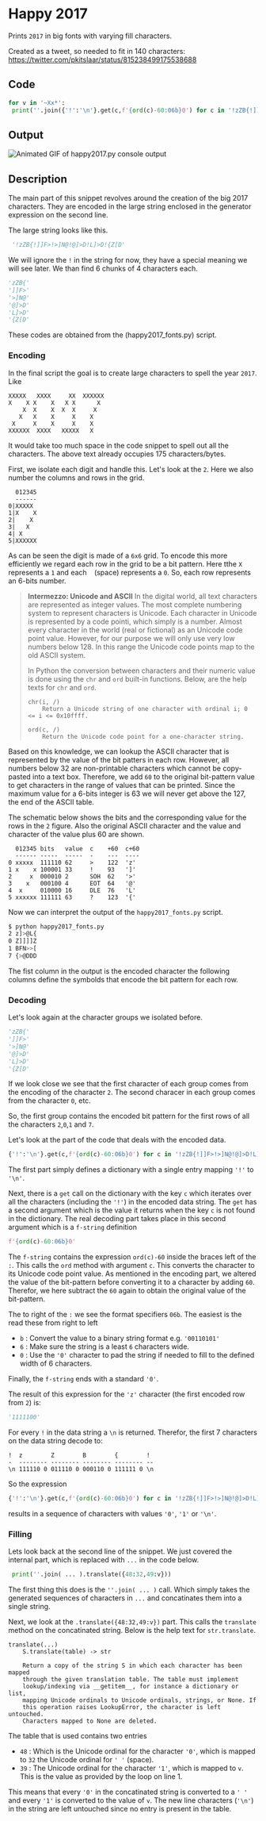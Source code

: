 # Happy 2017

Prints `2017` in big fonts with varying fill characters.

Created as a tweet, so needed to fit in 140 characters: https://twitter.com/pkitslaar/status/815238499175538688

## Code

```python
for v in '~Xx*':
 print(''.join({'!':'\n'}.get(c,f'{ord(c)-60:06b}0') for c in '!zZB{!]]F>!>]N@!@]>D!L]>D!{Z[D').translate({48:32,49:v}))
```

## Output

![Animated GIF of happy2017.py console output](happy2017.gif)

## Description

The main part of this snippet revolves around the creation of the big 2017 characters. They are encoded in the large string enclosed in the generator expression on the second line.

The large string looks like this.

```python
 '!zZB{!]]F>!>]N@!@]>D!L]>D!{Z[D'
```

We will ignore the `!` in the string for now, they have a special meaning we will see later. We than find 6 chunks of 4 characters each.

```python
'zZB{'
']]F>'
'>]N@'
'@]>D'
'L]>D'
'{Z[D'
```

These codes are obtained from the (happy2017_fonts.py) script.

### Encoding

In the final script the goal is to create large characters to spell the year `2017`. Like

```
XXXXX   XXXX     XX  XXXXXX 
X    X X    X   X X      X  
    X  X    X  X  X     X   
   X   X    X     X    X    
 X     X    X     X    X    
XXXXXX  XXXX   XXXXX   X    
```

It would take too much space in the code snippet to spell out all the characters. The above text already occupies 175 characters/bytes. 

First, we isolate each digit and handle this. Let's look at the `2`.
Here we also number the columns and rows in the grid.

```
  012345
  ------
0|XXXXX   
1|X    X  
2|    X   
3|   X    
4| X      
5|XXXXXX  
```

As can be seen the digit is made of a `6x6` grid. 
To encode this more efficiently we regard each row in the grid to be a bit pattern. 
Here tthe `X` represents a `1` and each ` ` (space) represents a `0`. 
So, each row represents an 6-bits number.

> **Intermezzo: Unicode and ASCII**
> In the digital world, all text characters are represented as integer values. 
> The most complete numbering system to represent characters is Unicode. 
> Each character in Unicode is represented by a code pointi, which simply is a number. 
> Almost every character in the world (real or fictional) as an Unicode code point value. 
> However, for our purpose we will only use very low numbers below 128. 
> In this range the Unicode code points map to the old ASCII system.
> 
> In Python the conversion between characters and their numeric value is done using the `chr` and `ord` built-in functions. 
> Below, are the help texts for `chr` and `ord`.
> 
> ```
> chr(i, /)
>     Return a Unicode string of one character with ordinal i; 0 <= i <= 0x10ffff.
> 
> ord(c, /)
>     Return the Unicode code point for a one-character string.
> ```

Based on this knowledge, we can lookup the ASCII character that is represented by the value of the bit patters in each row. 
However,  all numbers below 32 are non-printable characters which cannot be copy-pasted into a text box.
Therefore, we add `60` to the original bit-pattern value to get characters in the range of values that can be printed. 
Since the maximum value for a 6-bits integer is 63 we will never get above the 127, the end of the ASCII table.

The schematic below shows the bits and the corresponding value for the rows in the `2` figure. 
Also the original ASCII character and the value and character of the value plus 60 are shown.

```
  012345 bits   value  c    +60  c+60
  ------ -----  -----  -    ---  ----
0 xxxxx  111110 62     >    122  'z'
1 x    x 100001 33     !    93   ']'
2     x  000010 2      SOH  62   '>'
3    x   000100 4      EOT  64   '@'
4  x     010000 16     DLE  76   'L'
5 xxxxxx 111111 63     ?    123  '{'
```

Now we can interpret the output of the `happy2017_fonts.py` script.

```bash
$ python happy2017_fonts.py
2 z]>@L{
0 Z]]]]Z
1 BFN>>[
7 {>@DDD
```

The fist column in the output is the encoded character 
the following columns define the symbolds that encode the bit pattern
for each row.

### Decoding

Let's look again at the character groups we isolated before.

```python
'zZB{'
']]F>'
'>]N@'
'@]>D'
'L]>D'
'{Z[D'
```

If we look close we see that the first character of each group comes from the encoding of the character `2`.
The second characer in each group comes from the character `0`, etc.

So, the first group contains the encoded bit pattern for the first rows of all the characters `2`,`0`,`1` and `7`.

Let's look at the part of the code that deals with the encoded data.

```python
{'!':'\n'}.get(c,f'{ord(c)-60:06b}0') for c in '!zZB{!]]F>!>]N@!@]>D!L]>D!{Z[D'
```

The first part simply defines a dictionary with a single entry mapping `'!'` to `'\n'`.

Next, there is a `get` call on the dictionary with the key `c` which iterates over all the characters (including the `'!'`) in the
encoded data string. The `get` has a second argument which is the value it returns when the key `c` is not found in the dictionary.
The real decoding part takes place in this second argument which is a  `f-string` definition 

```python
f'{ord(c)-60:06b}0'
```

The `f-string` contains the expression `ord(c)-60` inside the braces left of the `:`.
This calls the `ord` method with argument `c`. This converts the 
character to its Unicode code point value. As mentioned in the encoding part, we altered the
value of the bit-pattern before converting it to a character by adding `60`. Therefor, we
here subtract the `60` again to obtain the original value of the bit-pattern.

The to right of the `:` we see the format specifiers `06b`. The easiest is the read these from right to left

 * `b` : Convert the value to a binary string format e.g. `'00110101'`
 * `6` : Make sure the string is a least `6` characters wide.
 * `0` : Use the `'0'` character to pad the string if needed to fill to the defined width of 6 characters.

Finally, the `f-string` ends with a standard `'0'`.

The result of this expression for the `'z'` character (the first encoded row from `2`) is:

```python
'1111100'
```

For every `!` in the data string a `\n` is returned. Therefor, the first 7 characters on the data string decode to:

```
!  z        Z        B        {        ! 
-  -------- -------- -------- -------- --
\n 111110 0 011110 0 000110 0 111111 0 \n
```

So the expression
```python
{'!':'\n'}.get(c,f'{ord(c)-60:06b}0') for c in '!zZB{!]]F>!>]N@!@]>D!L]>D!{Z[D'
```

results in a sequence of characters with values `'0'`, `'1'` or `'\n'`.

### Filling
Lets look back at the second line of the snippet. We just covered the internal part, which is replaced with `...` in the code below.

```python
 print(''.join( ... ).translate({48:32,49:v}))
```

The first thing this does is the `''.join( ... )` call. Which simply takes the generated sequences of characters in `...` and
concatinates them into a single string.

Next, we look at the `.translate({48:32,49:v})` part.
This calls the `translate` method on the concatinated string. Below is the help text for `str.translate`. 

```
translate(...)
    S.translate(table) -> str
        
    Return a copy of the string S in which each character has been mapped
    through the given translation table. The table must implement
    lookup/indexing via __getitem__, for instance a dictionary or list,
    mapping Unicode ordinals to Unicode ordinals, strings, or None. If
    this operation raises LookupError, the character is left untouched.
    Characters mapped to None are deleted.
```

The table that is used contains two entries

 * `48` : Which is the Unicode ordinal for the character `'0'`, which is mapped to `32` the Unicode ordinal for `' '` (space).
 * `39` : The Unicode ordinal for the character `'1'`, which is mapped to `v`. This is the value as provided by the loop on line 1.

This means that every `'0'` in the concatinated string is converted to a `' '` and every `'1'` is converted to the value of `v`.
The new line characters (`'\n'`) in the string are left untouched since no entry is present in the table.

